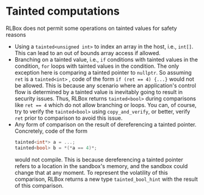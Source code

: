 # Tainted computations

RLBox does not permit some operations on tainted values for safety reasons

- Using a `tainted<unsigned int>` to index an array in the host, i.e., `int[]`.
  This can lead to an out of bounds array access if allowed.
- Branching on a tainted value, i.e., `if` conditions with tainted values in the
  condition, `for` loops with tainted values in the condition. The only
  exception here is comparing a tainted pointer to `nullptr`. So assuming `ret`
  is a `tainted<int>` , code of the form `if (ret == 4) {...}` would not be
  allowed. This is because any scenario where an application's control flow is
  determined by a tainted value is inevitably going to result in security
  issues. Thus, RLBox returns `tainted<bool>` during comparisons like `ret == 4`
  which do not allow branching or loops. You can, of course, try to verify the
  `tainted<bool>` using `copy_and_verify`, or better, verify `ret` prior to
  comparison to avoid this issue.
- Any form of comparison on the result of dereferencing a tainted pointer.
  Concretely, code of the form
  ```cpp
  tainted<int*> a = ...;
  tainted<bool> b = *(*a == 4)*;
  ```
  would not compile. This is because dereferencing a tainted pointer refers to a
  location in the sandbox's memory, and the sandbox could change that at any
  moment. To represent the volatility of this comparison, RLBox returns a new
  type `tainted_bool_hint` with the result of this comparison.
